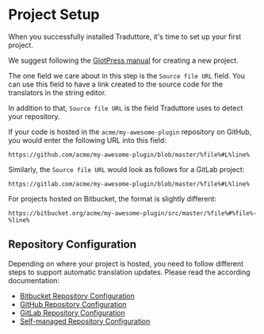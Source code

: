 # Project Setup

When you successfully installed Traduttore, it's time to set up your first project.

We suggest following the [GlotPress manual](https://glotpress.blog/the-manual/creating-a-new-project/) for creating a new project.

The one field we care about in this step is the `Source file URL` field. You can use this field to have a link created to the source code for the translators in the string editor.

In addition to that, `Source file URL` is the field Traduttore uses to detect your repository.

If your code is hosted in the `acme/my-awesome-plugin` repository on GitHub, you would enter the following URL into this field:

```
https://github.com/acme/my-awesome-plugin/blob/master/%file%#L%line%
```

Similarly, the `Source file URL` would look as follows for a GitLab project:

```
https://gitlab.com/acme/my-awesome-plugin/blob/master/%file%#L%line%
```

For projects hosted on Bitbucket, the format is slightly different:

```
https://bitbucket.org/acme/my-awesome-plugin/src/master/%file%#%file%-%line%
```

## Repository Configuration

Depending on where your project is hosted, you need to follow different steps to support automatic translation updates. Please read the according documentation:

* [Bitbucket Repository Configuration](bitbucket.md)
* [GitHub Repository Configuration](github.md)
* [GitLab Repository Configuration](gitlab.md)
* [Self-managed Repository Configuration](self-managed.md)
